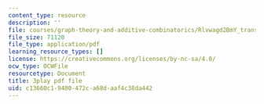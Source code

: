 ```yaml
---
content_type: resource
description: ''
file: courses/graph-theory-and-additive-combinatorics/Rlvwagd2BmY_transcript.pdf
file_size: 71120
file_type: application/pdf
learning_resource_types: []
license: https://creativecommons.org/licenses/by-nc-sa/4.0/
ocw_type: OCWFile
resourcetype: Document
title: 3play pdf file
uid: c13660c1-9400-472c-a68d-aaf4c38da442
---
```

